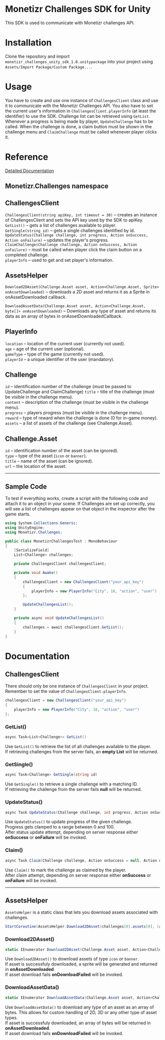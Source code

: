 # Monetizr Challenges SDK for Unity

This SDK is used to communicate with Monetizr challenges API.

# Installation

Clone the repository and import `monetizr_challenges_unity_sdk_1.0.unitypackage` into your project using `Assets/Import Package/Custom Package...`.

# Usage

You have to create and use one instance of `ChallengesClient`  class and use it to communicate with the Monetizr Challenges API. You also have to set the current user's information in `ChallengesClient.playerInfo` (at least the identifier) to use the SDK. Challenge list can be retrieved using `GetList`. Whenever a progress is being made by player, `UpdateChallenge` has to be called. When the challenge is done, a claim button must be shown in the challenge menu and `ClaimChallenge` must be called whenever player clicks it.

# Reference
[Detailed Documentation](#documentation)
## Monetizr.Challenges namespace
## ChallengesClient

`ChallengesClient(string apiKey, int timeout = 30)` – creates an instance of ChallengesClient and sets the API key used by the SDK to apiKey.<br>
`GetList()` – gets a list of challenges available to player.<br>
`GetSingle(string id)` – gets a single challenges identified by id.<br>
`UpdateStatus(Challenge challenge, int progress, Action onSuccess, Action onFailure)` – updates the player's progress.<br>
`ClaimChallenge(Challenge challenge, Action onSuccess, Action onFailure)` – must be called when player click the claim button on a completed challenge.<br>
`playerInfo` – used to get and set player's information.<br>

## AssetsHelper

`Download2DAsset(Challenge.Asset asset, Action<Challenge.Asset, Sprite> onAssetDownloaded)` – downloads a 2D asset and returns it as a Sprite in onAssetDownloaded callback.

`DownloadAssetData(Challenge.Asset asset, Action<Challenge.Asset, byte[]> onAssetDownloaded)` – Downloads any type of asset and returns its data as an array of bytes in onAssetDownloadedCallback.

## PlayerInfo

`location` – location of the current user (currently not used).<br>
`age` – age of the current user (optional).<br>
`gameType` – type of the game (currently not used).<br>
`playerId` – a unique identifier of the user (mandatory).<br>

## Challenge
`id` – identification number of the challenge (must be passed to UpdateChallenge and ClaimChallenge)
`title` – title of the challenge (must be visible in the challenge menu).<br>
`content` – description of the challenge (must be visible in the challenge menu).<br>
`progress` – players progress (must be visible in the challenge menu).<br>
`reward` – type of reward when the challenge is done (0 for in-game money).<br>
`assets` – a list of assets of the challenge (see Challenge.Asset).<br>

## Challenge.Asset
`id` – identification number of the asset (can be ignored).<br>
`type` – type of the asset (`icon` or `banner`).<br>
`title` – name of the asset (can be ignored).<br>
`url` – the location of the asset.<br>

---

## Sample Code

To test if everything works, create a script with the following code and attach it to an object in your scene. If Challenges are set up correctly, you will see a list of challenges appear on that object in the inspector after the game starts.

```csharp
using System.Collections.Generic;
using UnityEngine;
using Monetizr.Challenges;

public class MonetizrChallengesTest : MonoBehaviour
{
    [SerializeField]
    List<Challenge> challenges;

    private ChallengesClient challengesClient;

    private void Awake()
    {
        challengesClient = new ChallengesClient("your_api_key")
        {
            playerInfo = new PlayerInfo("City", 18, "action", "user")
        };

        UpdateChallengesList();
    }

    private async void UpdateChallengesList()
    {
        challenges = await challengesClient.GetList();
    }
}
```

# Documentation

## ChallengesClient
There should only be one instance of `ChallengesClient` in your project.<br> 
Remember to set the value of `ChallengesClient.playerInfo`.
```csharp
challengesClient = new ChallengesClient("your_api_key")
{
    playerInfo = new PlayerInfo("City", 18, "action", "user")
};
```

### **GetList()**
```csharp
async Task<List<Challenge>> GetList()
```
Use `GetList()` to retrieve the list of all challenges available to the player.<br>
If retrieving challenges from the server fails, an **empty List** will be returned.<br>

### **GetSingle()**
```csharp
async Task<Challenge> GetSingle(string id)
```
Use `GetSingle()` to retrieve a single challenge with a matching ID.<br> 
If retrieving the challenge from the server fails **null** will be returned.

### **UpdateStatus()**
```csharp
async Task UpdateStatus(Challenge challenge, int progress, Action onSuccess = null, Action onFailure = null)
```
Use `UpdateStatus()` to update progress of the given challenge.<br> 
Progress gets clamped to a range between 0 and 100.<br> 
After status update attempt, depending on server response either **onSuccess** or **onFailure** will be invoked.

### **Claim()**
```csharp
async Task Claim(Challenge challenge, Action onSuccess = null, Action onFailure = null)
```
Use `Claim()` to mark the challenge as claimed by the player.<br>
After claim attempt, depending on server response either **onSuccess** or **onFailure** will be invoked.

---

## AssetsHelper
`AssetsHelper` is a static class that lets you download assets associated with challenges. 
```csharp
StartCoroutine(AssetsHelper.Download2DAsset(challenges[0].assets[0], (asset, sprite) => { image.sprite = sprite; }, () => Debug.Log("Asset download failed")));
```

### **Download2DAsset()**
```csharp
static IEnumerator Download2DAsset(Challenge.Asset asset, Action<Challenge.Asset, Sprite> onAssetDownloaded, Action onDownloadFailed = null)
```
Use `Download2DAsset()` to download assets of type `icon` or `banner`.<br>
If asset is successfuly downloaded, a sprite will be generated and returned in **onAssetDownloaded**.<br>
If asset download fails **onDownloadFailed** will be invoked.

### **DownloadAssetData()**
```csharp
static IEnumerator DownloadAssetData(Challenge.Asset asset, Action<Challenge.Asset, byte[]> onAssetDownloaded, Action onDownloadFailed = null)
```
Use `DownloadAssetData()` to download any type of an asset as an array of bytes. This allows for custom handling of 2D, 3D or any other type of asset types.<br>
If asset is successfuly downloaded, an array of bytes will be returned in **onAssetDownloaded**.<br>
If asset download fails **onDownloadFailed** will be invoked.
